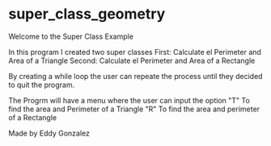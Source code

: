 # super_class_geometry

Welcome to the Super Class Example

In this program I created two super classes
First: Calculate el Perimeter and Area of a Triangle 
Second: Calculate el Perimeter and Area of a Rectangle

By creating a while loop the user can repeate the process until they decided 
to quit the program. 

The Progrm will have a menu where the user can input the option 
"T" To find the area and Perimeter of a Triangle
"R" To find the area and perimeter of a Rectangle

Made by Eddy Gonzalez
